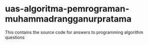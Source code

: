 # uas-algoritma-pemrograman-muhammadrangganurpratama
This contains the source code for answers to programming algorithm questions
